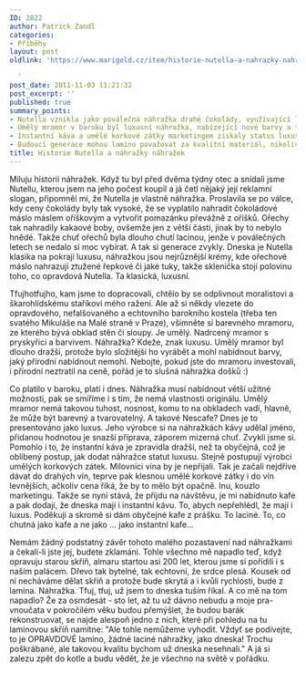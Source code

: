 ```yaml
---
ID: 2822
author: Patrick Zandl
categories:
- Příběhy
layout: post
oldlink: 'https://www.marigold.cz/item/historie-nutella-a-nahrazky-nahrazek

  '
post_date: 2011-11-03 11:21:32
post_excerpt: ''
published: true
summary_points:
- Nutella vznikla jako poválečná náhražka drahé čokolády, využívající levnější ořechy.
- Umělý mramor v baroku byl luxusní náhražka, nabízející nové barvy a tvarovatelnost.
- Instantní káva a umělé korkové zátky marketingem získaly status luxusní náhražky.
- Budoucí generace mohou lamino považovat za kvalitní materiál, nikoliv náhražku.
title: Historie Nutella a náhražky náhražek
---
```


Miluju historii náhražek. Když tu byl před dvěma týdny otec a snídali jsme Nutellu, kterou jsem na jeho počest koupil a já četl nějaký její reklamní slogan, připomněl mi, že Nutella je vlastně náhražka. Proslavila se po válce, kdy ceny čokolády byly tak vysoké, že se vyplatilo nahradit čokoládové máslo máslem oříškovým a vytvořit pomazánku převážně z oříšků. Ořechy tak nahradily kakaové boby, ovšemže jen z větší části, jinak by to nebylo hnědé. Takže chuť ořechů byla dlouho chutí lacinou, jenže v poválečných letech se nedalo si moc vybírat. A tak si generace zvykly. Dneska je Nutella klasika na pokraji luxusu, náhražkou jsou nejrůznější krémy, kde ořechové máslo nahrazují ztužené řepkové či jaké tuky, takže sklenička stojí polovinu toho, co opravdová Nutella. Ta klasická, luxusní. 

Tfujhotfujho, kam jsme to dopracovali, chtělo by se odplivnout moralistovi a škarohlídskému staříkovi mého ražení. Ale až si někdy vlezete do opravdového, nefalšovaného a echtovního barokního kostela (třeba ten svatého Mikuláše na Malé straně v Praze), všimněte si barevného mramoru, ze kterého bývá obklad stěn či sloupy. Je umělý. Nadrcený mramor s pryskyřicí a barvivem. Náhražka? Kdeže, znak luxusu. Umělý mramor byl dlouho dražší, protože bylo složitější ho vyrábět a mohl nabídnout barvy, jaký přírodní nabídnout nemohl. Nebojte, pokud jste do mramoru investovali, i přírodní neztratil na ceně, pořád je to slušná náhražka došků :)

Co platilo v baroku, platí i dnes. Náhražka musí nabídnout větší užitné možnosti, pak se smíříme i s tím, že nemá vlastnosti originálu. Umělý mramor nemá takovou tuhost, nosnost, komu to na obkladech vadí, hlavně, že může být barevný a tvarovatelný. A takové Nescafe? Dnes je to presentováno jako luxus. Jeho výrobce si na náhražkách kávy udělal jméno, přidanou hodnotou je snazší příprava, záporem mizerná chuť. Zvykli jsme si. Pomohlo i to, že instantní káva je zpravidla dražší, než ta obyčejná, což je oblíbený postup, jak dodat náhražce statut luxusu. Stejně postupují výrobci umělých korkových zátek. Milovníci vína by je nepřijali. Tak je začali nejdříve dávat do drahých vín, teprve pak klesnou umělé korkové zátky i do vín levnějších, ačkoliv cena říká, že by to mělo být opačně. Inu, kouzlo marketingu. Takže se nyní stává, že přijdu na návštěvu, je mi nabídnuto kafe a pak dodají, že dneska mají i instantní kávu. To, abych nepřehlédl, že mají i luxus. Poděkuji a skromě si dám obyčejné kafe z prášku. To laciné. To, co chutná jako kafe a ne jako ... jako instantní kafe... 

Nemám žádný podstatný závěr tohoto malého pozastavení nad náhražkami a čekali-li jste jej, budete zklamáni. Tohle všechno mě napadlo teď, když opravuju starou skříň, almaru startou asi 200 let, kterou jsme si pořídili i s naším palácem. Dřevo tak bytelné, tak echtovní, že srdce plesá. Kousek od ní necháváme dělat skříň a protože bude skrytá a i kvůli rychlosti, bude z lamina. Náhražka. Tfuj, tfuj, už jsem to dneska tuším říkal. 
A co mě na tom napadlo? Že za osmdesát - sto let, až tu už dávno nebudu a moje pra-vnoučata v pokročilém věku budou přemýšlet, že budou barák rekonstruovat, se najde alespoň jedno z nich, které při pohledu na tu laminovou skříň namítne: "Ale tohle nemůžeme vyhodit. Vždyť se podívejte, to je OPRAVDOVÉ lamino, žádné laciné náhražky, jako dneska! Trochu poškrábané, ale takovou kvalitu bychom už dneska nesehnali." 
A já si zalezu zpět do kotle a budu vědět, že je všechno na světě v pořádku.